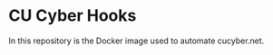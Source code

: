 CU Cyber Hooks
==============

In this repository is the Docker image used to automate cucyber.net.
